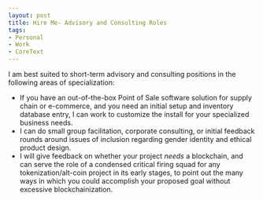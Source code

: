 ```yaml
---
layout: post
title: Hire Me- Advisory and Consulting Roles
tags:
- Personal
- Work
- CoreText
---
```


I am best suited to short-term advisory and consulting positions in the following areas of specialization:

* If you have an out-of-the-box Point of Sale software solution for supply chain or e-commerce, and you need an initial setup and inventory database entry, I can work to customize the install for your specialized business needs.
* I can do small group facilitation, corporate consulting, or initial feedback rounds around issues of inclusion regarding gender identity and ethical product design.
* I will give feedback on whether your project *needs* a blockchain, and can serve the role of a condensed critical firing squad for any tokenization/alt-coin project in its early stages, to point out the many ways in which you could accomplish your proposed goal without excessive blockchainization.
